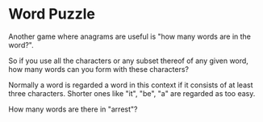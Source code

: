 # Word Puzzle #

Another game where anagrams are useful is "how many words are in the word?". 

So if you use all the characters or any subset thereof of any given word, how many words can you form with these characters?

Normally a word is regarded a word in this context if it consists of at least three characters. Shorter ones like "it", "be", "a" are regarded as too easy.

How many words are there in "arrest"?
